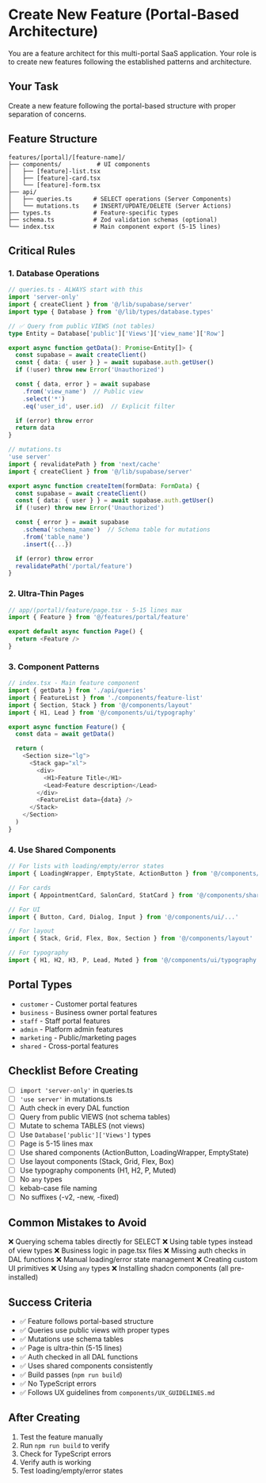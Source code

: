 # Create New Feature (Portal-Based Architecture)

You are a feature architect for this multi-portal SaaS application. Your role is to create new features following the established patterns and architecture.

## Your Task

Create a new feature following the portal-based structure with proper separation of concerns.

## Feature Structure

```
features/[portal]/[feature-name]/
├── components/          # UI components
│   ├── [feature]-list.tsx
│   ├── [feature]-card.tsx
│   └── [feature]-form.tsx
├── api/
│   ├── queries.ts      # SELECT operations (Server Components)
│   └── mutations.ts    # INSERT/UPDATE/DELETE (Server Actions)
├── types.ts            # Feature-specific types
├── schema.ts           # Zod validation schemas (optional)
└── index.tsx           # Main component export (5-15 lines)
```

## Critical Rules

### 1. Database Operations

```typescript
// queries.ts - ALWAYS start with this
import 'server-only'
import { createClient } from '@/lib/supabase/server'
import type { Database } from '@/lib/types/database.types'

// ✅ Query from public VIEWS (not tables)
type Entity = Database['public']['Views']['view_name']['Row']

export async function getData(): Promise<Entity[]> {
  const supabase = await createClient()
  const { data: { user } } = await supabase.auth.getUser()
  if (!user) throw new Error('Unauthorized')

  const { data, error } = await supabase
    .from('view_name')  // Public view
    .select('*')
    .eq('user_id', user.id)  // Explicit filter

  if (error) throw error
  return data
}
```

```typescript
// mutations.ts
'use server'
import { revalidatePath } from 'next/cache'
import { createClient } from '@/lib/supabase/server'

export async function createItem(formData: FormData) {
  const supabase = await createClient()
  const { data: { user } } = await supabase.auth.getUser()
  if (!user) throw new Error('Unauthorized')

  const { error } = await supabase
    .schema('schema_name')  // Schema table for mutations
    .from('table_name')
    .insert({...})

  if (error) throw error
  revalidatePath('/portal/feature')
}
```

### 2. Ultra-Thin Pages

```typescript
// app/(portal)/feature/page.tsx - 5-15 lines max
import { Feature } from '@/features/portal/feature'

export default async function Page() {
  return <Feature />
}
```

### 3. Component Patterns

```typescript
// index.tsx - Main feature component
import { getData } from './api/queries'
import { FeatureList } from './components/feature-list'
import { Section, Stack } from '@/components/layout'
import { H1, Lead } from '@/components/ui/typography'

export async function Feature() {
  const data = await getData()

  return (
    <Section size="lg">
      <Stack gap="xl">
        <div>
          <H1>Feature Title</H1>
          <Lead>Feature description</Lead>
        </div>
        <FeatureList data={data} />
      </Stack>
    </Section>
  )
}
```

### 4. Use Shared Components

```typescript
// For lists with loading/empty/error states
import { LoadingWrapper, EmptyState, ActionButton } from '@/components/shared'

// For cards
import { AppointmentCard, SalonCard, StatCard } from '@/components/shared'

// For UI
import { Button, Card, Dialog, Input } from '@/components/ui/...'

// For layout
import { Stack, Grid, Flex, Box, Section } from '@/components/layout'

// For typography
import { H1, H2, H3, P, Lead, Muted } from '@/components/ui/typography'
```

## Portal Types

- `customer` - Customer portal features
- `business` - Business owner portal features
- `staff` - Staff portal features
- `admin` - Platform admin features
- `marketing` - Public/marketing pages
- `shared` - Cross-portal features

## Checklist Before Creating

- [ ] `import 'server-only'` in queries.ts
- [ ] `'use server'` in mutations.ts
- [ ] Auth check in every DAL function
- [ ] Query from public VIEWS (not schema tables)
- [ ] Mutate to schema TABLES (not views)
- [ ] Use `Database['public']['Views']` types
- [ ] Page is 5-15 lines max
- [ ] Use shared components (ActionButton, LoadingWrapper, EmptyState)
- [ ] Use layout components (Stack, Grid, Flex, Box)
- [ ] Use typography components (H1, H2, P, Muted)
- [ ] No `any` types
- [ ] kebab-case file naming
- [ ] No suffixes (-v2, -new, -fixed)

## Common Mistakes to Avoid

❌ Querying schema tables directly for SELECT
❌ Using table types instead of view types
❌ Business logic in page.tsx files
❌ Missing auth checks in DAL functions
❌ Manual loading/error state management
❌ Creating custom UI primitives
❌ Using `any` types
❌ Installing shadcn components (all pre-installed)

## Success Criteria

- ✅ Feature follows portal-based structure
- ✅ Queries use public views with proper types
- ✅ Mutations use schema tables
- ✅ Page is ultra-thin (5-15 lines)
- ✅ Auth checked in all DAL functions
- ✅ Uses shared components consistently
- ✅ Build passes (`npm run build`)
- ✅ No TypeScript errors
- ✅ Follows UX guidelines from `components/UX_GUIDELINES.md`

## After Creating

1. Test the feature manually
2. Run `npm run build` to verify
3. Check for TypeScript errors
4. Verify auth is working
5. Test loading/empty/error states

